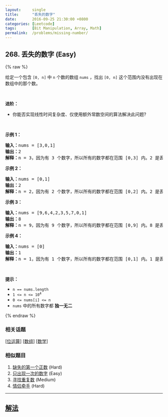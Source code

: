 ```yaml
---
layout:     single
title:      "丢失的数字"
date:       2016-09-25 21:30:00 +0800
categories: [Leetcode]
tags:       [Bit Manipulation, Array, Math]
permalink:  /problems/missing-number/
---
```


## 268. 丢失的数字 (Easy)

{% raw %}

<p>给定一个包含 <code>[0, n]</code> 中 <code>n</code> 个数的数组 <code>nums</code> ，找出 <code>[0, n]</code> 这个范围内没有出现在数组中的那个数。</p>

<p> </p>

<p><strong>进阶：</strong></p>

<ul>
	<li>你能否实现线性时间复杂度、仅使用额外常数空间的算法解决此问题?</li>
</ul>

<p> </p>

<p><strong>示例 1：</strong></p>

<pre>
<strong>输入：</strong>nums = [3,0,1]
<strong>输出：</strong>2
<b>解释：</b>n = 3，因为有 3 个数字，所以所有的数字都在范围 [0,3] 内。2 是丢失的数字，因为它没有出现在 nums 中。</pre>

<p><strong>示例 2：</strong></p>

<pre>
<strong>输入：</strong>nums = [0,1]
<strong>输出：</strong>2
<b>解释：</b>n = 2，因为有 2 个数字，所以所有的数字都在范围 [0,2] 内。2 是丢失的数字，因为它没有出现在 nums 中。</pre>

<p><strong>示例 3：</strong></p>

<pre>
<strong>输入：</strong>nums = [9,6,4,2,3,5,7,0,1]
<strong>输出：</strong>8
<b>解释：</b>n = 9，因为有 9 个数字，所以所有的数字都在范围 [0,9] 内。8 是丢失的数字，因为它没有出现在 nums 中。</pre>

<p><strong>示例 4：</strong></p>

<pre>
<strong>输入：</strong>nums = [0]
<strong>输出：</strong>1
<b>解释：</b>n = 1，因为有 1 个数字，所以所有的数字都在范围 [0,1] 内。1 是丢失的数字，因为它没有出现在 nums 中。</pre>

<p> </p>

<p><strong>提示：</strong></p>

<ul>
	<li><code>n == nums.length</code></li>
	<li><code>1 <= n <= 10<sup>4</sup></code></li>
	<li><code>0 <= nums[i] <= n</code></li>
	<li><code>nums</code> 中的所有数字都 <strong>独一无二</strong></li>
</ul>

{% endraw %}

### 相关话题
  [[位运算](https://github.com/openset/leetcode/tree/master/tag/bit-manipulation/README.md)]
  [[数组](https://github.com/openset/leetcode/tree/master/tag/array/README.md)]
  [[数学](https://github.com/openset/leetcode/tree/master/tag/math/README.md)]

### 相似题目
  1. [缺失的第一个正数](/problems/first-missing-positive) (Hard)
  1. [只出现一次的数字](/problems/single-number) (Easy)
  1. [寻找重复数](/problems/find-the-duplicate-number) (Medium)
  1. [情侣牵手](/problems/couples-holding-hands) (Hard)

---

## [解法](https://github.com/openset/leetcode/tree/master/problems/missing-number)
